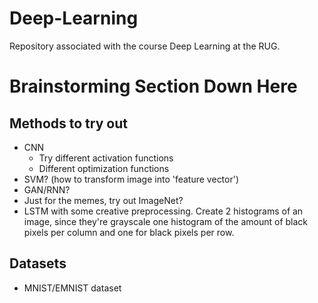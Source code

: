 # Deep-Learning
Repository associated with the course Deep Learning at the RUG.

# Brainstorming Section Down Here

## Methods to try out
- CNN
	- Try different activation functions
	- Different optimization functions
- SVM? (how to transform image into 'feature vector')
- GAN/RNN?
- Just for the memes, try out ImageNet?
- LSTM with some creative preprocessing. Create 2 histograms of an image, since they're grayscale one histogram of the amount of black pixels per column and one for black pixels per row.

## Datasets
- MNIST/EMNIST dataset
